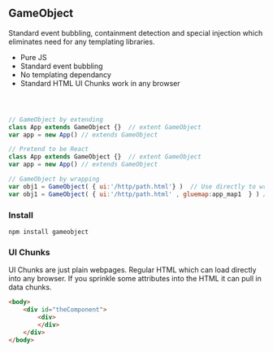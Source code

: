 ## GameObject 

Standard event bubbling, containment detection and special injection which eliminates need for any templating libraries. 

- Pure JS
- Standard event bubbling
- No templating dependancy
- Standard HTML UI Chunks work in any browser 




```javascript



// GameObject by extending
class App extends GameObject {}  // extent GameObject 
var app = new App() // extends GameObject 

// Pretend to be React 
class App extends GameObject {}  // extent GameObject 
var app = new App() // extends GameObject 

// GameObject by wrapping 
var obj1 = GameObject( { ui:'/http/path.html'} )  // Use directly to wrap working chunks of HTML UI. So fun. 
var obj1 = GameObject( { ui:'/http/path.html' , gluemap:app_map1  } ) //  Map , Make big projects fun. 
```

### Install
```shell
npm install gameobject 
```






### UI Chunks
UI Chunks are just plain webpages. Regular HTML which can load directly into any browser. If you sprinkle some attributes into the HTML it can pull in data chunks. 
```html
<body>
    <div id="theComponent">
        <div>
        </div>
    </div>
</body>
```
